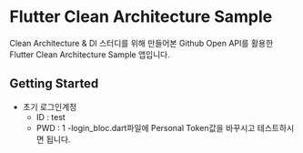 # Flutter Clean Architecture Sample

Clean Architecture & DI 스터디를 위해 만들어본
Github Open API를 활용한
Flutter Clean Architecture Sample 앱입니다.

## Getting Started
- 초기 로그인계정
  -  ID : test
  -  PWD : 1
-login_bloc.dart파일에 Personal Token값을 바꾸시고 테스트하시면 됩니다.
